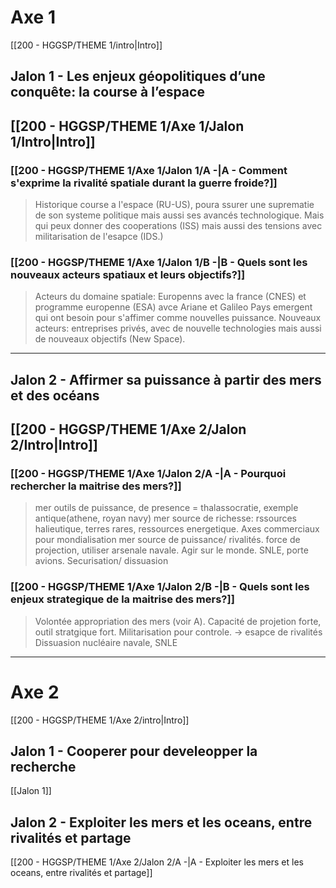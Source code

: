 
# Axe 1
[[200 - HGGSP/THEME 1/intro|Intro]]

## Jalon 1 - Les enjeux géopolitiques d’une conquête: la course à l’espace
## [[200 - HGGSP/THEME 1/Axe 1/Jalon 1/Intro|Intro]]
### [[200 - HGGSP/THEME 1/Axe 1/Jalon 1/A -|A - Comment s'exprime la rivalité spatiale durant la guerre froide?]]
> Historique course a l'espace (RU-US), poura ssurer une suprematie de son systeme politique mais aussi ses avancés technologique. Mais qui peux donner des cooperations (ISS) mais aussi des tensions avec militarisation de l'esapce (IDS.)

### [[200 - HGGSP/THEME 1/Axe 1/Jalon 1/B -|B - Quels sont les nouveaux acteurs spatiaux et leurs objectifs?]]
> Acteurs du domaine spatiale: Europenns avec la france (CNES) et programme europenne (ESA) avce Ariane et Galileo
> Pays emergent qui ont besoin pour s'affimer comme nouvelles puissance.
> Nouveaux acteurs: entreprises privés, avec de nouvelle technologies mais aussi de nouveaux objectifs (New Space). 
---

## Jalon 2 - Affirmer sa puissance à partir des mers et des océans
## [[200 - HGGSP/THEME 1/Axe 2/Jalon 2/Intro|Intro]]
### [[200 - HGGSP/THEME 1/Axe 1/Jalon 2/A -|A - Pourquoi rechercher la maitrise des mers?]]
> mer outils de puissance, de presence = thalassocratie, exemple antique(athene, royan navy)
> mer source de richesse: rssources halieutique, terres rares, ressources energetique. Axes commerciaux pour mondialisation
> mer source de puissance/ rivalités. force de projection, utiliser arsenale navale. Agir sur le monde. SNLE, porte avions. Securisation/ dissuasion
### [[200 - HGGSP/THEME 1/Axe 1/Jalon 2/B -|B - Quels sont les enjeux strategique de la maitrise des mers?]]
> Volontée appropriation des mers (voir A).
> Capacité de projetion forte, outil stratgique fort. Militarisation pour controle. -> esapce de rivalités
> Dissuasion nucléaire navale, SNLE

---

# Axe 2
[[200 - HGGSP/THEME 1/Axe 2/intro|Intro]]

## Jalon 1 - Cooperer pour develeopper la recherche

[[Jalon 1]]

## Jalon 2 - Exploiter les mers et les oceans, entre rivalités et partage

[[200 - HGGSP/THEME 1/Axe 2/Jalon 2/A -|A - Exploiter les mers et les oceans, entre rivalités et partage]]

